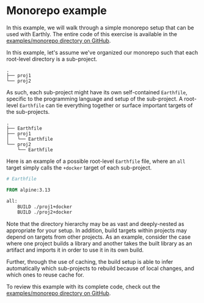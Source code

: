 # Monorepo example

In this example, we will walk through a simple monorepo setup that can be used with Earthly. The entire code of this exercise is available in the [examples/monorepo directory on GitHub](https://github.com/earthly/earthly/tree/main/examples/monorepo).

In this example, let's assume we've organized our monorepo such that each root-level directory is a sub-project.

```
.
├── proj1
└── proj2
```

As such, each sub-project might have its own self-contained `Earthfile`, specific to the programming language and setup of the sub-project. A root-level `Earthfile` can tie everything together or surface important targets of the sub-projects.

```
.
├── Earthfile
├── proj1
│   └── Earthfile
└── proj2
    └── Earthfile
```

Here is an example of a possible root-level `Earthfile` file, where an `all` target simply calls the `+docker` target of each sub-project.

```Dockerfile
# Earthfile

FROM alpine:3.13

all:
    BUILD ./proj1+docker
    BUILD ./proj2+docker
```

Note that the directory hierarchy may be as vast and deeply-nested as appropriate for your setup. In addition, build targets within projects may depend on targets from other projects. As an example, consider the case where one project builds a library and another takes the built library as an artifact and imports it in order to use it in its own build.

Further, through the use of caching, the build setup is able to infer automatically which sub-projects to rebuild because of local changes, and which ones to reuse cache for.

To review this example with its complete code, check out the [examples/monorepo directory on GitHub](https://github.com/earthly/earthly/tree/main/examples/monorepo).
